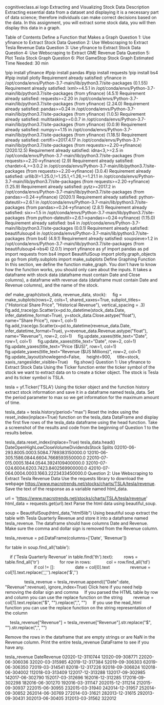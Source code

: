 
cognitiveclass.ai logo
Extracting and Visualizing Stock Data
Description
Extracting essential data from a dataset and displaying it is a necessary part of data science; therefore individuals can make correct decisions based on the data. In this assignment, you will extract some stock data, you will then display this data in a graph.

Table of Contents
Define a Function that Makes a Graph
Question 1: Use yfinance to Extract Stock Data
Question 2: Use Webscraping to Extract Tesla Revenue Data
Question 3: Use yfinance to Extract Stock Data
Question 4: Use Webscraping to Extract GME Revenue Data
Question 5: Plot Tesla Stock Graph
Question 6: Plot GameStop Stock Graph
Estimated Time Needed: 30 min

!pip install yfinance
#!pip install pandas
#!pip install requests
!pip install bs4
#!pip install plotly
Requirement already satisfied: yfinance in /opt/conda/envs/Python-3.7-main/lib/python3.7/site-packages (0.1.55)
Requirement already satisfied: lxml>=4.5.1 in /opt/conda/envs/Python-3.7-main/lib/python3.7/site-packages (from yfinance) (4.5.1)
Requirement already satisfied: requests>=2.20 in /opt/conda/envs/Python-3.7-main/lib/python3.7/site-packages (from yfinance) (2.24.0)
Requirement already satisfied: pandas>=0.24 in /opt/conda/envs/Python-3.7-main/lib/python3.7/site-packages (from yfinance) (1.0.5)
Requirement already satisfied: multitasking>=0.0.7 in /opt/conda/envs/Python-3.7-main/lib/python3.7/site-packages (from yfinance) (0.0.9)
Requirement already satisfied: numpy>=1.15 in /opt/conda/envs/Python-3.7-main/lib/python3.7/site-packages (from yfinance) (1.18.5)
Requirement already satisfied: certifi>=2017.4.17 in /opt/conda/envs/Python-3.7-main/lib/python3.7/site-packages (from requests>=2.20->yfinance) (2020.12.5)
Requirement already satisfied: idna<3,>=2.5 in /opt/conda/envs/Python-3.7-main/lib/python3.7/site-packages (from requests>=2.20->yfinance) (2.9)
Requirement already satisfied: chardet<4,>=3.0.2 in /opt/conda/envs/Python-3.7-main/lib/python3.7/site-packages (from requests>=2.20->yfinance) (3.0.4)
Requirement already satisfied: urllib3!=1.25.0,!=1.25.1,<1.26,>=1.21.1 in /opt/conda/envs/Python-3.7-main/lib/python3.7/site-packages (from requests>=2.20->yfinance) (1.25.9)
Requirement already satisfied: pytz>=2017.2 in /opt/conda/envs/Python-3.7-main/lib/python3.7/site-packages (from pandas>=0.24->yfinance) (2020.1)
Requirement already satisfied: python-dateutil>=2.6.1 in /opt/conda/envs/Python-3.7-main/lib/python3.7/site-packages (from pandas>=0.24->yfinance) (2.8.1)
Requirement already satisfied: six>=1.5 in /opt/conda/envs/Python-3.7-main/lib/python3.7/site-packages (from python-dateutil>=2.6.1->pandas>=0.24->yfinance) (1.15.0)
Requirement already satisfied: bs4 in /opt/conda/envs/Python-3.7-main/lib/python3.7/site-packages (0.0.1)
Requirement already satisfied: beautifulsoup4 in /opt/conda/envs/Python-3.7-main/lib/python3.7/site-packages (from bs4) (4.9.1)
Requirement already satisfied: soupsieve>1.2 in /opt/conda/envs/Python-3.7-main/lib/python3.7/site-packages (from beautifulsoup4->bs4) (2.0.1)
import yfinance as yf
import pandas as pd
import requests
from bs4 import BeautifulSoup
import plotly.graph_objects as go
from plotly.subplots import make_subplots
Define Graphing Function
In this section, we define the function make_graph. You don't have to know how the function works, you should only care about the inputs. It takes a dataframe with stock data (dataframe must contain Date and Close columns), a dataframe with revenue data (dataframe must contain Date and Revenue columns), and the name of the stock.

def make_graph(stock_data, revenue_data, stock):
    fig = make_subplots(rows=2, cols=1, shared_xaxes=True, subplot_titles=("Historical Share Price", "Historical Revenue"), vertical_spacing = .3)
    fig.add_trace(go.Scatter(x=pd.to_datetime(stock_data.Date, infer_datetime_format=True), y=stock_data.Close.astype("float"), name="Share Price"), row=1, col=1)
    fig.add_trace(go.Scatter(x=pd.to_datetime(revenue_data.Date, infer_datetime_format=True), y=revenue_data.Revenue.astype("float"), name="Revenue"), row=2, col=1)
    fig.update_xaxes(title_text="Date", row=1, col=1)
    fig.update_xaxes(title_text="Date", row=2, col=1)
    fig.update_yaxes(title_text="Price ($US)", row=1, col=1)
    fig.update_yaxes(title_text="Revenue ($US Millions)", row=2, col=1)
    fig.update_layout(showlegend=False,
    height=900,
    title=stock,
    xaxis_rangeslider_visible=True)
    fig.show()
Question 1: Use yfinance to Extract Stock Data
Using the Ticker function enter the ticker symbol of the stock we want to extract data on to create a ticker object. The stock is Tesla and its ticker symbol is TSLA.

tesla = yf.Ticker('TSLA')
Using the ticker object and the function history extract stock information and save it in a dataframe named tesla_data. Set the period parameter to max so we get information for the maximum amount of time.

tesla_data = tesla.history(period="max")
Reset the index using the reset_index(inplace=True) function on the tesla_data DataFrame and display the first five rows of the tesla_data dataframe using the head function. Take a screenshot of the results and code from the beginning of Question 1 to the results below.

tesla_data.reset_index(inplace=True)
tesla_data.head()
DateOpenHighLowCloseVolumeDividendsStock Splits
02010-06-293.8005.0003.5084.7789383150000.0
12010-06-305.1586.0844.6604.7668593550000.0
22010-07-015.0005.1844.0544.3924109400000.0
32010-07-024.6004.6203.7423.8402569900000.0
42010-07-064.0004.0003.1663.2223433450000.0
Question 2: Use Webscraping to Extract Tesla Revenue Data
Use the requests library to download the webpage https://www.macrotrends.net/stocks/charts/TSLA/tesla/revenue. Save the text of the response as a variable named html_data.

url = 'https://www.macrotrends.net/stocks/charts/TSLA/tesla/revenue'
html_data = requests.get(url).text
Parse the html data using beautiful_soup.

soup = BeautifulSoup(html_data,"html5lib")
Using beautiful soup extract the table with Tesla Quarterly Revenue and store it into a dataframe named tesla_revenue. The dataframe should have columns Date and Revenue. Make sure the comma and dollar sign is removed from the Revenue column.

tesla_revenue = pd.DataFrame(columns=['Date', 'Revenue'])

for table in soup.find_all('table'):

    if ('Tesla Quarterly Revenue' in table.find('th').text):
        rows = table.find_all('tr')
        
        for row in rows:
            col = row.find_all('td')
            
            if col != []:
                date = col[0].text
                revenue = col[1].text.replace(',','').replace('$','')

                tesla_revenue = tesla_revenue.append({"Date":date, "Revenue":revenue}, ignore_index=True)
Click here if you need help removing the dollar sign and comma
    
If you parsed the HTML table by row and column you can use the replace function on the string
    
    revenue = col[1].text.replace("$", "").replace(",", "")
    
If you use the read_html function you can use the replace function on the string representation of the column

    tesla_revenue["Revenue"] = tesla_revenue["Revenue"].str.replace("$", "").str.replace(",", "")

Remove the rows in the dataframe that are empty strings or are NaN in the Revenue column. Print the entire tesla_revenue DataFrame to see if you have any.

tesla_revenue
DateRevenue
02020-12-3110744
12020-09-308771
22020-06-306036
32020-03-315985
42019-12-317384
52019-09-306303
62019-06-306350
72019-03-314541
82018-12-317226
92018-09-306824
102018-06-304002
112018-03-313409
122017-12-313288
132017-09-302985
142017-06-302790
152017-03-312696
162016-12-312285
172016-09-302298
182016-06-301270
192016-03-311147
202015-12-311214
212015-09-30937
222015-06-30955
232015-03-31940
242014-12-31957
252014-09-30852
262014-06-30769
272014-03-31621
282013-12-31615
292013-09-30431
302013-06-30405
312013-03-31562
322012

